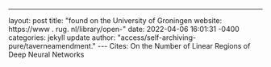--- 
layout: post 
title: "found on the University of Groningen website: https://www . rug. nl/library/open-" 
date: 2022-04-06 16:01:31 -0400 
categories: jekyll update 
author: "access/self-archiving-pure/taverneamendment." 
--- Cites: On the Number of Linear Regions of Deep Neural Networks